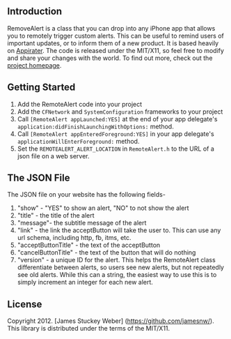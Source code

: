 Introduction
------------
RemoveAlert is a class that you can drop into any iPhone app that allows you to remotely trigger custom alerts. This can be useful to remind users of important updates, or to inform them of a new product. It is based heavily on [Appirater](https://github.com/arashpayan/appirater).  The code is released under the MIT/X11, so feel free to modify and share your changes with the world. To find out more, check out the [project homepage](https://github.com/jamesnw/RemoteAlert).

Getting Started
---------------
1. Add the RemoteAlert code into your project
2. Add the `CFNetwork` and `SystemConfiguration` frameworks to your project
3. Call `[RemoteAlert appLaunched:YES]` at the end of your app delegate's `application:didFinishLaunchingWithOptions:` method.
4. Call `[RemoteAlert appEnteredForeground:YES]` in your app delegate's `applicationWillEnterForeground:` method.
5. Set the `REMOTEALERT_ALERT_LOCATION` in `RemoteAlert.h` to the URL of a json file on a web server.

The JSON File
-------------
The JSON file on your website has the following fields-

1. "show" - "YES" to show an alert, "NO" to not show the alert
2. "title" - the title of the alert
3. "message"- the subtitle message of the alert
4. "link" - the link the acceptButton will take the user to. This can use any url schema, including http, fb, itms, etc.
5. "acceptButtonTitle" - the text of the acceptButton
6. "cancelButtonTitle" - the text of the button that will do nothing
7. "version" - a unique ID for the alert. This helps the RemoteAlert class differentiate between alerts, so users see new alerts, but not repeatedly see old alerts. While this can a string, the easiest way to use this is to simply increment an integer for each new alert.

License
-------
Copyright 2012. [James Stuckey Weber] (https://github.com/jamesnw/).
This library is distributed under the terms of the MIT/X11.